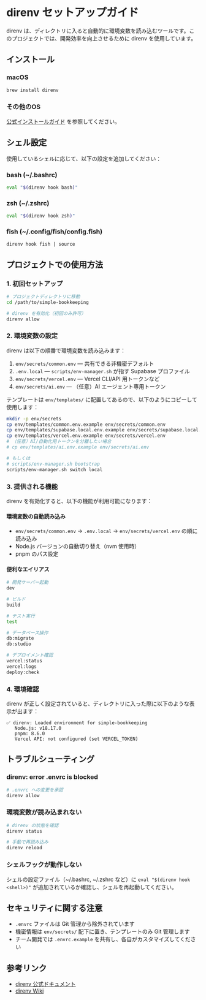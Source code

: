 # direnv セットアップガイド

direnv は、ディレクトリに入ると自動的に環境変数を読み込むツールです。このプロジェクトでは、開発効率を向上させるために direnv を使用しています。

## インストール

### macOS

```bash
brew install direnv
```

### その他のOS

[公式インストールガイド](https://direnv.net/docs/installation.html) を参照してください。

## シェル設定

使用しているシェルに応じて、以下の設定を追加してください：

### bash (~/.bashrc)

```bash
eval "$(direnv hook bash)"
```

### zsh (~/.zshrc)

```bash
eval "$(direnv hook zsh)"
```

### fish (~/.config/fish/config.fish)

```fish
direnv hook fish | source
```

## プロジェクトでの使用方法

### 1. 初回セットアップ

```bash
# プロジェクトディレクトリに移動
cd /path/to/simple-bookkeeping

# direnv を有効化（初回のみ許可）
direnv allow
```

### 2. 環境変数の設定

direnv は以下の順番で環境変数を読み込みます：

1. `env/secrets/common.env` — 共有できる非機密デフォルト
2. `.env.local` — `scripts/env-manager.sh` が指す Supabase プロファイル
3. `env/secrets/vercel.env` — Vercel CLI/API 用トークンなど
4. `env/secrets/ai.env` — （任意）AI エージェント専用トークン

テンプレートは `env/templates/` に配置してあるので、以下のようにコピーして使用します：

```bash
mkdir -p env/secrets
cp env/templates/common.env.example env/secrets/common.env
cp env/templates/supabase.local.env.example env/secrets/supabase.local.env
cp env/templates/vercel.env.example env/secrets/vercel.env
# （任意）AI/自動化用トークンを分離したい場合
# cp env/templates/ai.env.example env/secrets/ai.env

# もしくは
# scripts/env-manager.sh bootstrap
scripts/env-manager.sh switch local
```

### 3. 提供される機能

direnv を有効化すると、以下の機能が利用可能になります：

#### 環境変数の自動読み込み

- `env/secrets/common.env` → `.env.local` → `env/secrets/vercel.env` の順に読み込み
- Node.js バージョンの自動切り替え（nvm 使用時）
- pnpm のパス設定

#### 便利なエイリアス

```bash
# 開発サーバー起動
dev

# ビルド
build

# テスト実行
test

# データベース操作
db:migrate
db:studio

# デプロイメント確認
vercel:status
vercel:logs
deploy:check
```

### 4. 環境確認

direnv が正しく設定されていると、ディレクトリに入った際に以下のような表示が出ます：

```
✅ direnv: Loaded environment for simple-bookkeeping
   Node.js: v18.17.0
   pnpm: 8.6.0
   Vercel API: not configured (set VERCEL_TOKEN)
```

## トラブルシューティング

### direnv: error .envrc is blocked

```bash
# .envrc への変更を承認
direnv allow
```

### 環境変数が読み込まれない

```bash
# direnv の状態を確認
direnv status

# 手動で再読み込み
direnv reload
```

### シェルフックが動作しない

シェルの設定ファイル（~/.bashrc, ~/.zshrc など）に `eval "$(direnv hook <shell>)"` が追加されているか確認し、シェルを再起動してください。

## セキュリティに関する注意

- `.envrc` ファイルは Git 管理から除外されています
- 機密情報は `env/secrets/` 配下に置き、テンプレートのみ Git 管理します
- チーム開発では `.envrc.example` を共有し、各自がカスタマイズしてください

## 参考リンク

- [direnv 公式ドキュメント](https://direnv.net/)
- [direnv Wiki](https://github.com/direnv/direnv/wiki)
